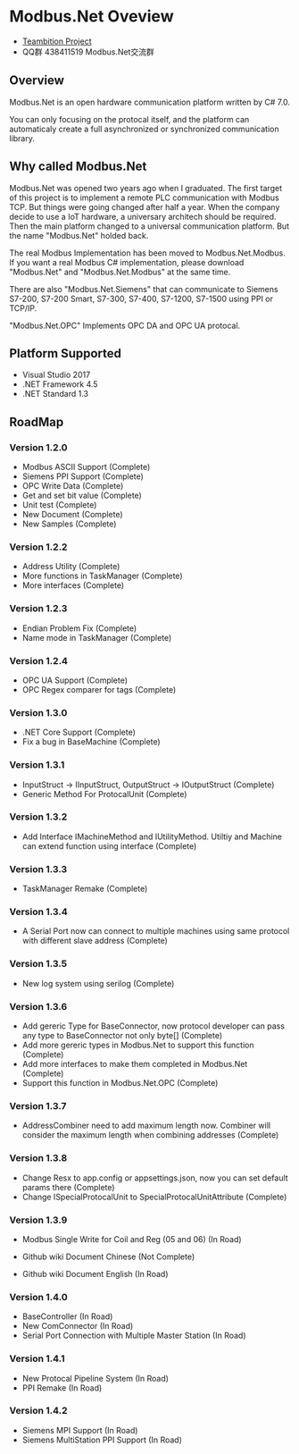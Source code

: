 Modbus.Net Oveview
===================

* [Teambition Project](https://www.teambition.com/project/573860b0f668c69e61d38a84/tasks)
* QQ群 438411519 Modbus.Net交流群

Overview
-------------------
Modbus.Net is an open hardware communication platform written by C# 7.0.

You can only focusing on the protocal itself, and the platform can automaticaly create a full asynchronized or synchronized communication library.

Why called Modbus.Net
-------------------
Modbus.Net was opened two years ago when I graduated. The first target of this project is to implement a remote PLC communication with Modbus TCP. But things were going changed after half a year. When the company decide to use a IoT hardware, a universary architech should be required. Then the main platform changed to a universal communication platform. But the name "Modbus.Net" holded back.

The real Modbus Implementation has been moved to Modbus.Net.Modbus. If you want a real Modbus C# implementation, please download "Modbus.Net" and "Modbus.Net.Modbus" at the same time.

There are also "Modbus.Net.Siemens" that can communicate to Siemens S7-200, S7-200 Smart, S7-300, S7-400, S7-1200, S7-1500 using PPI or TCP/IP.

"Modbus.Net.OPC" Implements OPC DA and OPC UA protocal.

Platform Supported
-------------------
* Visual Studio 2017
* .NET Framework 4.5
* .NET Standard 1.3

## RoadMap

### Version 1.2.0
* Modbus ASCII Support (Complete)
* Siemens PPI Support (Complete)
* OPC Write Data (Complete)
* Get and set bit value (Complete)
* Unit test (Complete)
* New Document (Complete)       
* New Samples (Complete)

### Version 1.2.2
* Address Utility (Complete)
* More functions in TaskManager (Complete)
* More interfaces (Complete)

### Version 1.2.3
* Endian Problem Fix (Complete)
* Name mode in TaskManager (Complete)

### Version 1.2.4
* OPC UA Support (Complete)
* OPC Regex comparer for tags (Complete)

### Version 1.3.0
* .NET Core Support (Complete)
* Fix a bug in BaseMachine (Complete)

### Version 1.3.1
* InputStruct -> IInputStruct, OutputStruct -> IOutputStruct (Complete)
* Generic Method For ProtocalUnit (Complete)

### Version 1.3.2
* Add Interface IMachineMethod and IUtilityMethod. Utiltiy and Machine can extend function using interface (Complete)

### Version 1.3.3
* TaskManager Remake (Complete)

### Version 1.3.4
* A Serial Port now can connect to multiple machines using same protocol with different slave address (Complete)

### Version 1.3.5
* New log system using serilog (Complete)

### Version 1.3.6
* Add gereric Type for BaseConnector, now protocol developer can pass any type to BaseConnector not only byte[] (Complete)
* Add more gereric types in Modbus.Net to support this function (Complete)
* Add more interfaces to make them completed in Modbus.Net (Complete)
* Support this function in Modbus.Net.OPC (Complete)

### Version 1.3.7
* AddressCombiner need to add maximum length now. Combiner will consider the maximum length when combining addresses (Complete)

### Version 1.3.8
* Change Resx to app.config or appsettings.json, now you can set default params there (Complete)
* Change ISpecialProtocalUnit to SpecialProtocalUnitAttribute (Complete)

### Version 1.3.9
* Modbus Single Write for Coil and Reg (05 and 06) (In Road)

* Github wiki Document Chinese (Not Complete)
* Github wiki Document English (In Road)

### Version 1.4.0
* BaseController (In Road)
* New ComConnector (In Road)
* Serial Port Connection with Multiple Master Station (In Road)

### Version 1.4.1
* New Protocal Pipeline System (In Road)
* PPI Remake (In Road)

### Version 1.4.2
* Siemens MPI Support (In Road)
* Siemens MultiStation PPI Support (In Road)

